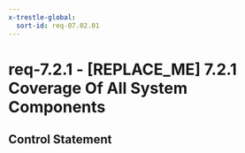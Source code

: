 ```yaml
---
x-trestle-global:
  sort-id: req-07.02.01
---
```


# req-7.2.1 - \[REPLACE_ME\] 7.2.1 Coverage Of All System Components

## Control Statement
